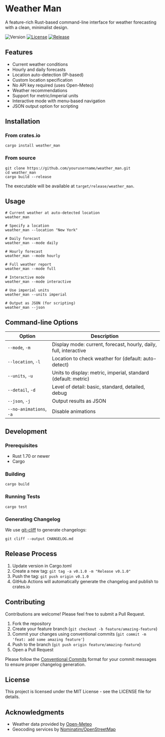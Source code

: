 # Weather Man

A feature-rich Rust-based command-line interface for weather forecasting with a clean, minimalist design.

![Version](https://img.shields.io/badge/version-0.0.6-blue.svg)
[![License](https://img.shields.io/badge/license-MIT-green.svg)](LICENSE)
[![Release](https://github.com/sorinirimies/weather_man/actions/workflows/release.yml/badge.svg)](https://github.com/sorinirimies/weather_man/actions/workflows/release.yml)
## Features

- Current weather conditions
- Hourly and daily forecasts
- Location auto-detection (IP-based)
- Custom location specification
- No API key required (uses Open-Meteo)
- Weather recommendations
- Support for metric/imperial units
- Interactive mode with menu-based navigation
- JSON output option for scripting

## Installation

### From crates.io

```
cargo install weather_man
```

### From source

```
git clone https://github.com/yourusername/weather_man.git
cd weather_man
cargo build --release
```

The executable will be available at `target/release/weather_man`.

## Usage

```
# Current weather at auto-detected location
weather_man

# Specify a location
weather_man --location "New York"

# Daily forecast
weather_man --mode daily

# Hourly forecast
weather_man --mode hourly

# Full weather report
weather_man --mode full

# Interactive mode
weather_man --mode interactive

# Use imperial units
weather_man --units imperial

# Output as JSON (for scripting)
weather_man --json
```

## Command-line Options

| Option | Description |
|--------|-------------|
| `--mode`, `-m` | Display mode: current, forecast, hourly, daily, full, interactive |
| `--location`, `-l` | Location to check weather for (default: auto-detect) |
| `--units`, `-u` | Units to display: metric, imperial, standard (default: metric) |
| `--detail`, `-d` | Level of detail: basic, standard, detailed, debug |
| `--json`, `-j` | Output results as JSON |
| `--no-animations`, `-a` | Disable animations |

## Development

### Prerequisites

- Rust 1.70 or newer
- Cargo

### Building

```
cargo build
```

### Running Tests

```
cargo test
```

### Generating Changelog

We use [git-cliff](https://github.com/orhun/git-cliff) to generate changelogs:

```
git cliff --output CHANGELOG.md
```

## Release Process

1. Update version in Cargo.toml
2. Create a new tag: `git tag -a v0.1.0 -m "Release v0.1.0"`
3. Push the tag: `git push origin v0.1.0`
4. GitHub Actions will automatically generate the changelog and publish to crates.io

## Contributing

Contributions are welcome! Please feel free to submit a Pull Request.

1. Fork the repository
2. Create your feature branch (`git checkout -b feature/amazing-feature`)
3. Commit your changes using conventional commits (`git commit -m 'feat: add some amazing feature'`)
4. Push to the branch (`git push origin feature/amazing-feature`)
5. Open a Pull Request

Please follow the [Conventional Commits](https://www.conventionalcommits.org/) format for your commit messages to ensure proper changelog generation.

## License

This project is licensed under the MIT License - see the LICENSE file for details.

## Acknowledgments

- Weather data provided by [Open-Meteo](https://open-meteo.com/)
- Geocoding services by [Nominatim/OpenStreetMap](https://nominatim.openstreetmap.org/)
